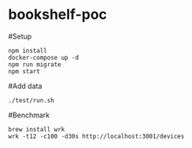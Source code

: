 # bookshelf-poc

#Setup
```
npm install
docker-compose up -d
npm run migrate
npm start
```

#Add data
```
./test/run.sh
```

#Benchmark
```
brew install wrk
wrk -t12 -c100 -d30s http://localhost:3001/devices
```

